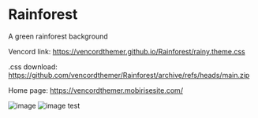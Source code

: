 # Rainforest

A green rainforest background

Vencord link: https://vencordthemer.github.io/Rainforest/rainy.theme.css

.css download: https://github.com/vencordthemer/Rainforest/archive/refs/heads/main.zip

Home page: https://vencordthemer.mobirisesite.com/

![image](https://github.com/user-attachments/assets/cbafae16-0f9a-4925-a35e-3f844fa56626)
![image](https://github.com/user-attachments/assets/c597e0ed-b16f-4534-b11e-10fd08f2058c)
test
